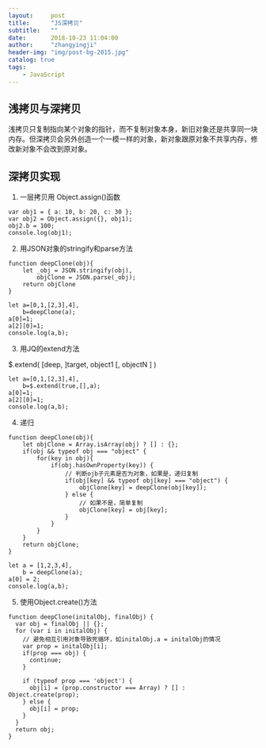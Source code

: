 ```yaml
---
layout:     post
title:      "JS深拷贝"
subtitle:   ""
date:       2018-10-23 11:04:00
author:     "zhangyingji"
header-img: "img/post-bg-2015.jpg"
catalog: true
tags:
    - JavaScript
---
```


## 浅拷贝与深拷贝

浅拷贝只复制指向某个对象的指针，而不复制对象本身，新旧对象还是共享同一块内存。但深拷贝会另外创造一个一模一样的对象，新对象跟原对象不共享内存，修改新对象不会改到原对象。

## 深拷贝实现

1. 一层拷贝用 Object.assign()函数

```
var obj1 = { a: 10, b: 20, c: 30 };
var obj2 = Object.assign({}, obj1);
obj2.b = 100;
console.log(obj1);
```

2. 用JSON对象的stringify和parse方法

```
function deepClone(obj){
    let _obj = JSON.stringify(obj),
        objClone = JSON.parse(_obj);
    return objClone
}

let a=[0,1,[2,3],4],
    b=deepClone(a);
a[0]=1;
a[2][0]=1;
console.log(a,b);
```

3. 用JQ的extend方法

$.extend( [deep, ]target, object1 [, objectN ] )

```
let a=[0,1,[2,3],4],
    b=$.extend(true,[],a);
a[0]=1;
a[2][0]=1;
console.log(a,b);
```

4. 递归

```
function deepClone(obj){
    let objClone = Array.isArray(obj) ? [] : {};
    if(obj && typeof obj === "object" {
        for(key in obj){
            if(obj.hasOwnProperty(key)) {
                // 判断ojb子元素是否为对象，如果是，递归复制
                if(obj[key] && typeof obj[key] === "object") {
                    objClone[key] = deepClone(obj[key]);
                } else {
                    // 如果不是，简单复制
                    objClone[key] = obj[key];
                }
            }
        }
    }
    return objClone;
}    

let a = [1,2,3,4],
    b = deepClone(a);
a[0] = 2;
console.log(a,b);
```

5. 使用Object.create()方法

```
function deepClone(initalObj, finalObj) {    
  var obj = finalObj || {};    
  for (var i in initalObj) {
    // 避免相互引用对象导致死循环，如initalObj.a = initalObj的情况
    var prop = initalObj[i];        
    if(prop === obj) {            
      continue;
    }     
    
    if (typeof prop === 'object') {
      obj[i] = (prop.constructor === Array) ? [] : Object.create(prop);
    } else {
      obj[i] = prop;
    }
  }    
  return obj;
}
```
